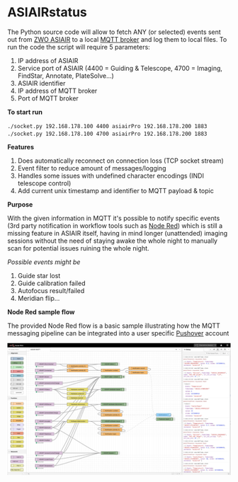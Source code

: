 # ASIAIRstatus

The Python source code will allow to fetch ANY (or selected) events sent out from [ZWO ASIAIR](https://astronomy-imaging-camera.com/product-category/asiair) to a local [MQTT broker](https://mosquitto.org) and log them to local files. To run the code the script will require 5 parameters:
1. IP address of ASIAIR
2. Service port of ASIAIR (4400 = Guiding & Telescope, 4700 = Imaging, FindStar, Annotate, PlateSolve...)
3. ASIAIR identifier
4. IP address of MQTT broker
5. Port of MQTT broker

**To start run**

`./socket.py 192.168.178.100 4400 asiairPro 192.168.178.200 1883`
`./socket.py 192.168.178.100 4700 asiairPro 192.168.178.200 1883`

**Features**
1. Does automatically reconnect on connection loss (TCP socket stream)
2. Event filter to reduce amount of messages/logging
3. Handles some issues with undefined character encodings (INDI telescope control)
4. Add current unix timestamp and identifier to MQTT payload & topic

**Purpose**

With the given information in MQTT it's possible to notify specific events (3rd party notification in workflow tools such as [Node Red](https://nodered.org)) which is still a missing feature in ASIAIR itself, having in mind longer (unattended) imaging sessions without the need of staying awake the whole night to manually scan for potential issues ruining the whole night.

*Possible events might be*
1. Guide star lost
2. Guide calibration failed
3. Autofocus result/failed
4. Meridian flip...

**Node Red sample flow**

The provided Node Red flow is a basic sample illustrating how the MQTT messaging pipeline can be integrated into a user specific [Pushover](https://pushover.net) account

![Node Red sample flow](/node-red/node_red.png)
